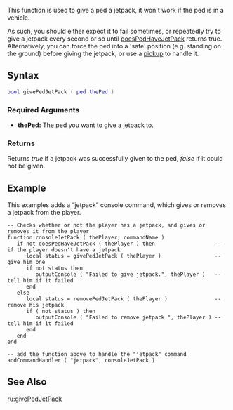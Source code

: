 This function is used to give a ped a jetpack, it won't work if the ped is in a vehicle.

As such, you should either expect it to fail sometimes, or repeatedly try to give a jetpack every second or so until [doesPedHaveJetPack](/docs/doesPedHaveJetPack.md "wikilink") returns true. Alternatively, you can force the ped into a 'safe' position (e.g. standing on the ground) before giving the jetpack, or use a [pickup](/pickup.md "wikilink") to handle it.

Syntax
------

``` lua
bool givePedJetPack ( ped thePed )
```

### Required Arguments

-   **thePed:** The [ped](/docs/ped.md "wikilink") you want to give a jetpack to.

### Returns

Returns *true* if a jetpack was successfully given to the ped, *false* if it could not be given.

Example
-------

This examples adds a “jetpack” console command, which gives or removes a jetpack from the player.

    -- Checks whether or not the player has a jetpack, and gives or removes it from the player
    function consoleJetPack ( thePlayer, commandName )
       if not doesPedHaveJetPack ( thePlayer ) then                   -- if the player doesn't have a jetpack
          local status = givePedJetPack ( thePlayer )                 -- give him one
          if not status then
             outputConsole ( "Failed to give jetpack.", thePlayer )   -- tell him if it failed
          end
       else
          local status = removePedJetPack ( thePlayer )               -- remove his jetpack
          if ( not status ) then
             outputConsole ( "Failed to remove jetpack.", thePlayer ) -- tell him if it failed
          end
       end
    end

    -- add the function above to handle the "jetpack" command
    addCommandHandler ( "jetpack", consoleJetPack )

See Also
--------

[ru:givePedJetPack](/docs/ru:givePedJetPack.md "wikilink")

